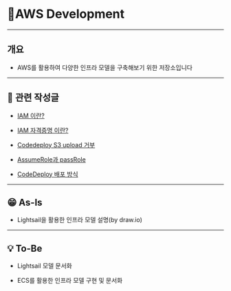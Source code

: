 # AWS Development
---
## 개요
- AWS를 활용하여 다양한 인프라 모델을 구축해보기 위한 저장소입니다


---
## 📝 관련 작성글
* [IAM 이란?](https://velog.io/@seculoper235/AWS-IAM-%EC%9D%B4%EB%9E%80)

* [IAM 자격증명 이란?](https://velog.io/@seculoper235/AWS-IAM-%EC%9E%90%EA%B2%A9%EC%A6%9D%EB%AA%85-%EC%9D%B4%EB%9E%80)

* [Codedeploy S3 upload 거부](https://velog.io/@seculoper235/%EB%B2%84%EA%B7%B8-Codedeploy-S3-upload-%EA%B1%B0%EB%B6%80)

* [AssumeRole과 passRole](https://velog.io/@seculoper235/IAM-passRole-assumeRole)

* [CodeDeploy 배포 방식](https://velog.io/@seculoper235/CodeDeploy-%EB%B0%B0%ED%8F%AC-%EB%B0%A9%EC%8B%9D%EC%9E%91%EC%84%B1%EC%A4%91)


---
## 😁 As-Is
* Lightsail을 활용한 인프라 모델 설명(by draw.io)


---
## 💡 To-Be

* Lightsail 모델 문서화

* ECS를 활용한 인프라 모델 구현 및 문서화
